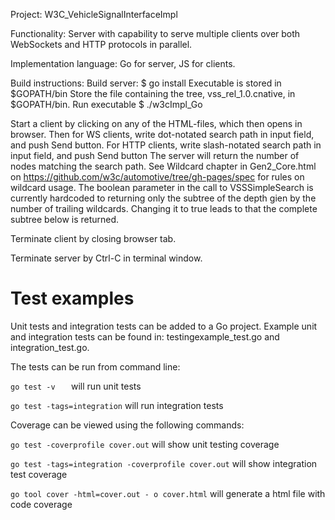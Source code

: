 Project: W3C_VehicleSignalInterfaceImpl

Functionality: Server with capability to serve multiple clients over both WebSockets and HTTP protocols in parallel.

Implementation language: Go for server, JS for clients.


Build instructions:
Build server:
$ go install
Executable is stored in $GOPATH/bin
Store the file containing the tree, vss_rel_1.0.cnative, in $GOPATH/bin.
Run executable
$ ./w3cImpl_Go

Start a client by clicking on any of the HTML-files, which then opens in browser. 
Then for WS clients, write dot-notated search path in input field, and push Send button.
For HTTP clients, write slash-notated search path in input field, and push Send button 
The server will return the number of nodes matching the search path. 
See Wildcard chapter in Gen2_Core.html on https://github.com/w3c/automotive/tree/gh-pages/spec for rules on wildcard usage. 
The boolean parameter in the call to VSSSimpleSearch is currently hardcoded to returning only the subtree of the depth gien by the number of trailing wildcards. Changing it to true leads to that the complete subtree below is returned. 

Terminate client by closing browser tab.

Terminate server by Ctrl-C in terminal window.


# Test examples
Unit tests and integration tests can be added to a Go project. Example unit and integration tests can be found in:
testingexample_test.go and integration_test.go. 

The tests can be run from command line: 

```go test -v   ``` will run unit tests


```go test -tags=integration``` will run integration tests

Coverage can be viewed using the following commands:

```go test -coverprofile cover.out``` will show unit testing coverage

```go test -tags=integration -coverprofile cover.out``` will show integration test coverage

```go tool cover -html=cover.out - o cover.html``` will generate a html file with code coverage

